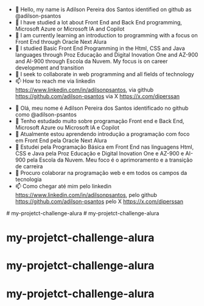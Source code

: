 - 👋 Hello, my name is Adilson Pereira dos Santos identified on github as @adilson-psantos
- 👀 I have studied a lot about Front End and Back End programming, Microsoft Azure or Microsoft IA and Copilot
- 🌱 I am currently learning an introduction to programming with a focus on Front End through Oracle Next Alura
- 🌱 I studied Basic Front End Programming in the Html, CSS and Java languages ​​through Proz Educação and Digital Inovation One and AZ-900 and AI-900 through Escola da Nuvem. My focus is on career development and transition
- 💞️ I seek to collaborate in web programming and all fields of technology
- 📫 How to reach me via linkedin https://www.linkedin.com/in/adilsonpsantos, via github https://github.com/adilson-psantos via X https://x.com/diperssan

<!---
adilson-psantos/adilson-psantos is a ✨ special ✨ repository because its `README.md` (this file) appears on its GitHub profile.
You can click the View link to see its changes.
--->


- 👋 Olá, meu nome é Adilson Pereira dos Santos identificado no github como  @adilson-psantos
- 👀 Tenho estudado muito sobre programação Front end e Back End, Microsoft Azure  ou Microsoft IA e Copilot
- 🌱 Atualmente estou aprendendo introdução a programação com foco em Front End pela Oracle Next Alura
- 🌱 Estudei pela Programação Básica em Front End nas linguagens Html, CSS e Java pela Proz Educação e Digital Inovation One e AZ-900 e AI-900 pela Escola da Nuvem. Meu foco é o aprimoramento e a transição de carreira
- 💞️ Procuro colaborar na programação web e em todos os campos da tecnologia
- 📫 Como chegar até mim pelo linkedin https://www.linkedin.com/in/adilsonpsantos, pelo github https://github.com/adilson-psantos pelo X https://x.com/diperssan

<!---
adilson-psantos/adilson-psantos é um repositório ✨ especial ✨ porque seu `README.md` (este arquivo) aparece no seu perfil do GitHub.
Você pode clicar no link Visualizar para ver suas alterações.
--->
#   m y - p r o j e t c t - c h a l l e n g e - a l u r a  
 # my-projetct-challenge-alura
# my-projetct-challenge-alura
# my-projetct-challenge-alura
# my-projetct-challenge-alura
